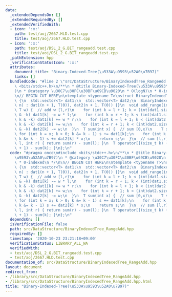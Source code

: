 ```yaml
---
data:
  _extendedDependsOn: []
  _extendedRequiredBy: []
  _extendedVerifiedWith:
  - icon: ':x:'
    path: test/aoj/2667.HLD.test.cpp
    title: test/aoj/2667.HLD.test.cpp
  - icon: ':x:'
    path: test/aoj/DSL_2_G.BIT_rangeadd.test.cpp
    title: test/aoj/DSL_2_G.BIT_rangeadd.test.cpp
  _pathExtension: hpp
  _verificationStatusIcon: ':x:'
  attributes:
    document_title: "Binary-Indexed-Tree(\u533A\u9593\u52A0\u7B97)"
    links: []
  bundledCode: "#line 2 \"src/DataStructure/BinaryIndexedTree_RangeAdd.hpp\"\n#include\
    \ <bits/stdc++.h>\n/**\n * @title Binary-Indexed-Tree(\u533A\u9593\u52A0\u7B97\
    )\n * @category \u30C7\u30FC\u30BF\u69CB\u9020\n * O(logN)\n * 0-indexed\n */\n\
    \n// BEGIN CUT HERE\n\ntemplate <typename T>\nstruct BinaryIndexedTree_RangeAdd\
    \ {\n  std::vector<T> dat1;\n  std::vector<T> dat2;\n  BinaryIndexedTree_RangeAdd(int\
    \ n) : dat1(n + 1, T(0)), dat2(n + 1, T(0)) {}\n  void add_range(int l, int r,\
    \ T w) {  // add w [l,r)\n    for (int k = l + 1; k < (int)dat1.size(); k += k\
    \ & -k) dat1[k] -= w * l;\n    for (int k = r + 1; k < (int)dat1.size(); k +=\
    \ k & -k) dat1[k] += w * r;\n    for (int k = l + 1; k < (int)dat2.size(); k +=\
    \ k & -k) dat2[k] += w;\n    for (int k = r + 1; k < (int)dat2.size(); k += k\
    \ & -k) dat2[k] -= w;\n  }\n  T sum(int x) {  // sum [0,x)\n    T s = 0;\n   \
    \ for (int k = x; k > 0; k &= k - 1) s += dat1[k];\n    for (int k = x; k > 0;\
    \ k &= k - 1) s += dat2[k] * x;\n    return s;\n  }\n  // sum [l,r)\n  T sum(int\
    \ l, int r) { return sum(r) - sum(l); }\n  T operator[](size_t k) { return sum(k\
    \ + 1) - sum(k); }\n};\n"
  code: "#pragma once\n#include <bits/stdc++.h>\n/**\n * @title Binary-Indexed-Tree(\u533A\
    \u9593\u52A0\u7B97)\n * @category \u30C7\u30FC\u30BF\u69CB\u9020\n * O(logN)\n\
    \ * 0-indexed\n */\n\n// BEGIN CUT HERE\n\ntemplate <typename T>\nstruct BinaryIndexedTree_RangeAdd\
    \ {\n  std::vector<T> dat1;\n  std::vector<T> dat2;\n  BinaryIndexedTree_RangeAdd(int\
    \ n) : dat1(n + 1, T(0)), dat2(n + 1, T(0)) {}\n  void add_range(int l, int r,\
    \ T w) {  // add w [l,r)\n    for (int k = l + 1; k < (int)dat1.size(); k += k\
    \ & -k) dat1[k] -= w * l;\n    for (int k = r + 1; k < (int)dat1.size(); k +=\
    \ k & -k) dat1[k] += w * r;\n    for (int k = l + 1; k < (int)dat2.size(); k +=\
    \ k & -k) dat2[k] += w;\n    for (int k = r + 1; k < (int)dat2.size(); k += k\
    \ & -k) dat2[k] -= w;\n  }\n  T sum(int x) {  // sum [0,x)\n    T s = 0;\n   \
    \ for (int k = x; k > 0; k &= k - 1) s += dat1[k];\n    for (int k = x; k > 0;\
    \ k &= k - 1) s += dat2[k] * x;\n    return s;\n  }\n  // sum [l,r)\n  T sum(int\
    \ l, int r) { return sum(r) - sum(l); }\n  T operator[](size_t k) { return sum(k\
    \ + 1) - sum(k); }\n};\n"
  dependsOn: []
  isVerificationFile: false
  path: src/DataStructure/BinaryIndexedTree_RangeAdd.hpp
  requiredBy: []
  timestamp: '2020-10-23 23:21:18+09:00'
  verificationStatus: LIBRARY_ALL_WA
  verifiedWith:
  - test/aoj/DSL_2_G.BIT_rangeadd.test.cpp
  - test/aoj/2667.HLD.test.cpp
documentation_of: src/DataStructure/BinaryIndexedTree_RangeAdd.hpp
layout: document
redirect_from:
- /library/src/DataStructure/BinaryIndexedTree_RangeAdd.hpp
- /library/src/DataStructure/BinaryIndexedTree_RangeAdd.hpp.html
title: "Binary-Indexed-Tree(\u533A\u9593\u52A0\u7B97)"
---
```

